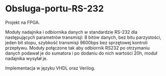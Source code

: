 # Obsluga-portu-RS-232
Projekt na FPGA. 

Moduły nadajnika i odbiornika danych w standardzie RS-232 dla następujących parametrów transmisji: 8 bitów danych, bez bitu parzystości, jeden bit stopu, szybkość transmisji 9600bps bez sprzętowej kontroli przepływu.  Moduły połączone tak aby odbiornik RS232 po otrzymaniu danych podawał je do sumatora i po dodaniu do nich wartości 20h, moduł nadajnika wysyłał je. 

Implementacja w języku VHDL oraz Verilog.
